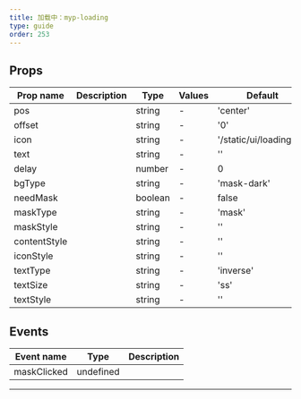 ```yaml
---
title: 加载中：myp-loading
type: guide
order: 253
---
```


## Props

| Prop name    | Description | Type    | Values | Default                  |
| ------------ | ----------- | ------- | ------ | ------------------------ |
| pos          |             | string  | -      | 'center'                 |
| offset       |             | string  | -      | '0'                      |
| icon         |             | string  | -      | '/static/ui/loading.gif' |
| text         |             | string  | -      | ''                       |
| delay        |             | number  | -      | 0                        |
| bgType       |             | string  | -      | 'mask-dark'              |
| needMask     |             | boolean | -      | false                    |
| maskType     |             | string  | -      | 'mask'                   |
| maskStyle    |             | string  | -      | ''                       |
| contentStyle |             | string  | -      | ''                       |
| iconStyle    |             | string  | -      | ''                       |
| textType     |             | string  | -      | 'inverse'                |
| textSize     |             | string  | -      | 'ss'                     |
| textStyle    |             | string  | -      | ''                       |

## Events

| Event name  | Type      | Description |
| ----------- | --------- | ----------- |
| maskClicked | undefined |

---
